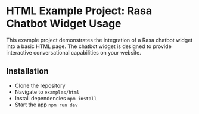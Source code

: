# HTML Example Project: Rasa Chatbot Widget Usage

This example project demonstrates the integration of a Rasa chatbot widget into a basic HTML page. The chatbot widget is designed to provide interactive conversational capabilities on your website.

## Installation

- Clone the repository
- Navigate to `examples/html`
- Install dependencies `npm install`
- Start the app `npm run dev`
